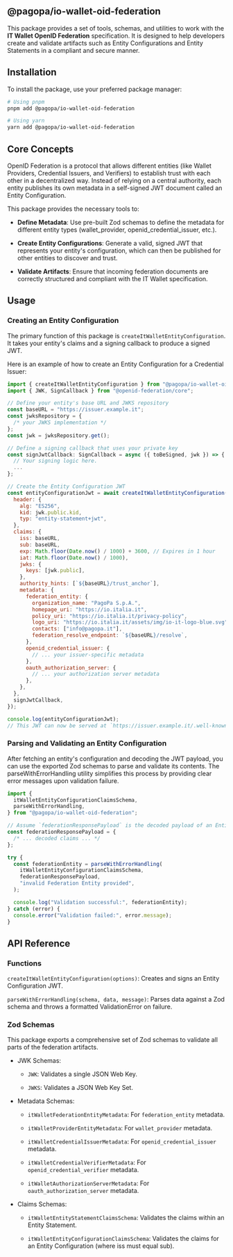## @pagopa/io-wallet-oid-federation

This package provides a set of tools, schemas, and utilities to work with the **IT Wallet OpenID Federation** specification. It is designed to help developers create and validate artifacts such as Entity Configurations and Entity Statements in a compliant and secure manner.

## Installation

To install the package, use your preferred package manager:

```bash
# Using pnpm
pnpm add @pagopa/io-wallet-oid-federation

# Using yarn
yarn add @pagopa/io-wallet-oid-federation
```

## Core Concepts

OpenID Federation is a protocol that allows different entities (like Wallet Providers, Credential Issuers, and Verifiers) to establish trust with each other in a decentralized way. Instead of relying on a central authority, each entity publishes its own metadata in a self-signed JWT document called an Entity Configuration.

This package provides the necessary tools to:

- **Define Metadata**: Use pre-built Zod schemas to define the metadata for different entity types (wallet_provider, openid_credential_issuer, etc.).

- **Create Entity Configurations**: Generate a valid, signed JWT that represents your entity's configuration, which can then be published for other entities to discover and trust.

- **Validate Artifacts**: Ensure that incoming federation documents are correctly structured and compliant with the IT Wallet specification.

## Usage

### Creating an Entity Configuration

The primary function of this package is `createItWalletEntityConfiguration`. It takes your entity's claims and a signing callback to produce a signed JWT.

Here is an example of how to create an Entity Configuration for a Credential Issuer:

```javascript
import { createItWalletEntityConfiguration } from "@pagopa/io-wallet-oid-federation";
import { JWK, SignCallback } from "@openid-federation/core";

// Define your entity's base URL and JWKS repository
const baseURL = "https://issuer.example.it";
const jwksRepository = {
  /* your JWKS implementation */
};
const jwk = jwksRepository.get();

// Define a signing callback that uses your private key
const signJwtCallback: SignCallback = async ({ toBeSigned, jwk }) => {
  // Your signing logic here.
  ...
};

// Create the Entity Configuration JWT
const entityConfigurationJwt = await createItWalletEntityConfiguration({
  header: {
    alg: "ES256",
    kid: jwk.public.kid,
    typ: "entity-statement+jwt",
  },
  claims: {
    iss: baseURL,
    sub: baseURL,
    exp: Math.floor(Date.now() / 1000) + 3600, // Expires in 1 hour
    iat: Math.floor(Date.now() / 1000),
    jwks: {
      keys: [jwk.public],
    },
    authority_hints: [`${baseURL}/trust_anchor`],
    metadata: {
      federation_entity: {
        organization_name: "PagoPa S.p.A.",
        homepage_uri: "https://io.italia.it",
        policy_uri: "https://io.italia.it/privacy-policy",
        logo_uri: "https://io.italia.it/assets/img/io-it-logo-blue.svg",
        contacts: ["info@pagopa.it"],
        federation_resolve_endpoint: `${baseURL}/resolve`,
      },
      openid_credential_issuer: {
        // ... your issuer-specific metadata
      },
      oauth_authorization_server: {
        // ... your authorization server metadata
      },
    },
  },
  signJwtCallback,
});

console.log(entityConfigurationJwt);
// This JWT can now be served at `https://issuer.example.it/.well-known/openid-federation`
```

### Parsing and Validating an Entity Configuration

After fetching an entity's configuration and decoding the JWT payload, you can use the exported Zod schemas to parse and validate its contents. The parseWithErrorHandling utility simplifies this process by providing clear error messages upon validation failure.

```javascript
import {
  itWalletEntityConfigurationClaimsSchema,
  parseWithErrorHandling,
} from "@pagopa/io-wallet-oid-federation";

// Assume `federationResponsePayload` is the decoded payload of an Entity Configuration JWT
const federationResponsePayload = {
  /* ... decoded claims ... */
};

try {
  const federationEntity = parseWithErrorHandling(
    itWalletEntityConfigurationClaimsSchema,
    federationResponsePayload,
    "invalid Federation Entity provided",
  );

  console.log("Validation successful:", federationEntity);
} catch (error) {
  console.error("Validation failed:", error.message);
}
```

## API Reference

### Functions

`createItWalletEntityConfiguration(options)`: Creates and signs an Entity Configuration JWT.

`parseWithErrorHandling(schema, data, message)`: Parses data against a Zod schema and throws a formatted ValidationError on failure.

### Zod Schemas

This package exports a comprehensive set of Zod schemas to validate all parts of the federation artifacts.

- JWK Schemas:
  - `JWK`: Validates a single JSON Web Key.

  - `JWKS`: Validates a JSON Web Key Set.

- Metadata Schemas:
  - `itWalletFederationEntityMetadata`: For `federation_entity` metadata.

  - `itWalletProviderEntityMetadata`: For `wallet_provider` metadata.

  - `itWalletCredentialIssuerMetadata`: For `openid_credential_issuer` metadata.

  - `itWalletCredentialVerifierMetadata`: For `openid_credential_verifier` metadata.

  - `itWalletAuthorizationServerMetadata`: For `oauth_authorization_server` metadata.

- Claims Schemas:
  - `itWalletEntityStatementClaimsSchema`: Validates the claims within an Entity Statement.

  - `itWalletEntityConfigurationClaimsSchema`: Validates the claims for an Entity Configuration (where iss must equal sub).
